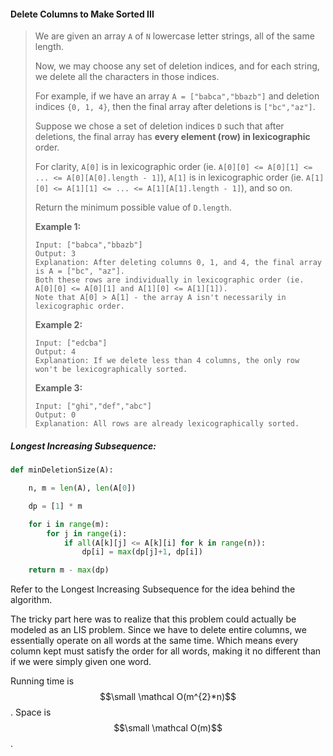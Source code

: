 #### Delete Columns to Make Sorted III

> We are given an array `A` of `N` lowercase letter strings, all of the same length.
>
> Now, we may choose any set of deletion indices, and for each string, we delete all the characters in those indices.
>
> For example, if we have an array `A = ["babca","bbazb"]` and deletion indices `{0, 1, 4}`, then the final array after deletions is `["bc","az"]`.
>
> Suppose we chose a set of deletion indices `D` such that after deletions, the final array has **every element \(row\) in lexicographic** order.
>
> For clarity, `A[0]` is in lexicographic order \(ie. `A[0][0] <= A[0][1] <= ... <= A[0][A[0].length - 1]`\), `A[1]` is in lexicographic order \(ie. `A[1][0] <= A[1][1] <= ... <= A[1][A[1].length - 1]`\), and so on.
>
> Return the minimum possible value of `D.length`.
>
> **Example 1:**
>
> ```
> Input: ["babca","bbazb"]
> Output: 3
> Explanation: After deleting columns 0, 1, and 4, the final array is A = ["bc", "az"].
> Both these rows are individually in lexicographic order (ie. A[0][0] <= A[0][1] and A[1][0] <= A[1][1]).
> Note that A[0] > A[1] - the array A isn't necessarily in lexicographic order.
> ```
>
> **Example 2:**
>
> ```
> Input: ["edcba"]
> Output: 4
> Explanation: If we delete less than 4 columns, the only row won't be lexicographically sorted.
> ```
>
> **Example 3:**
>
> ```
> Input: ["ghi","def","abc"]
> Output: 0
> Explanation: All rows are already lexicographically sorted.
> ```

##### Longest Increasing Subsequence:

```py
def minDeletionSize(A):

    n, m = len(A), len(A[0])

    dp = [1] * m

    for i in range(m):
        for j in range(i):
            if all(A[k][j] <= A[k][i] for k in range(n)):
                dp[i] = max(dp[j]+1, dp[i])

    return m - max(dp)
```

Refer to the Longest Increasing Subsequence for the idea behind the algorithm. 

The tricky part here was to realize that this problem could actually be modeled as an LIS problem. Since we have to delete entire columns, we essentially operate on all words at the same time. Which means every column kept must satisfy the order for all words, making it no different than if we were simply given one word. 

Running time is $$\small \mathcal O(m^{2}*n)$$. Space is $$\small \mathcal O(m)$$.

